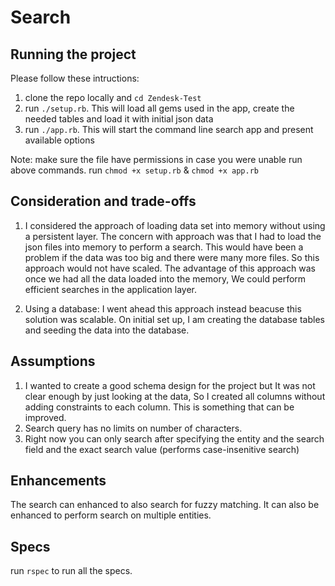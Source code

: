 # Search

## Running the project
Please follow these intructions:
1. clone the repo locally and `cd Zendesk-Test` 
2. run `./setup.rb`. This will load all gems used in the app, create the needed tables and load it with initial json data
3. run `./app.rb`. This will start the command line search app and present available options

Note: make sure the file have permissions in case you were unable run above commands. run  `chmod +x setup.rb` & `chmod +x app.rb`

## Consideration and trade-offs
1. I considered the approach of loading data set into memory without using a persistent layer. The concern with approach was that I had to load the json files into memory to perform a search. This would have been a problem if the data was too big and there were many more files. So this approach would not have scaled.
The advantage of this approach was once we had all the data loaded into the memory, We could perform efficient searches in the application layer.

2. Using a database: I went ahead this approach instead beacuse this solution was scalable. On initial set up, I am creating the database tables and seeding the data into the database.

## Assumptions
1. I wanted to create a good schema design for the project but It was not clear enough by just looking at the data, So I created all columns without adding constraints to each column. This is something that can be improved.
2. Search query has no limits on number of characters.
3. Right now you can only search after specifying the entity and the search field and the exact search value (performs case-insenitive search)

## Enhancements
The search can enhanced to also search for fuzzy matching. It can also be enhanced to perform search on multiple entities.

## Specs
run `rspec` to run all the specs.
